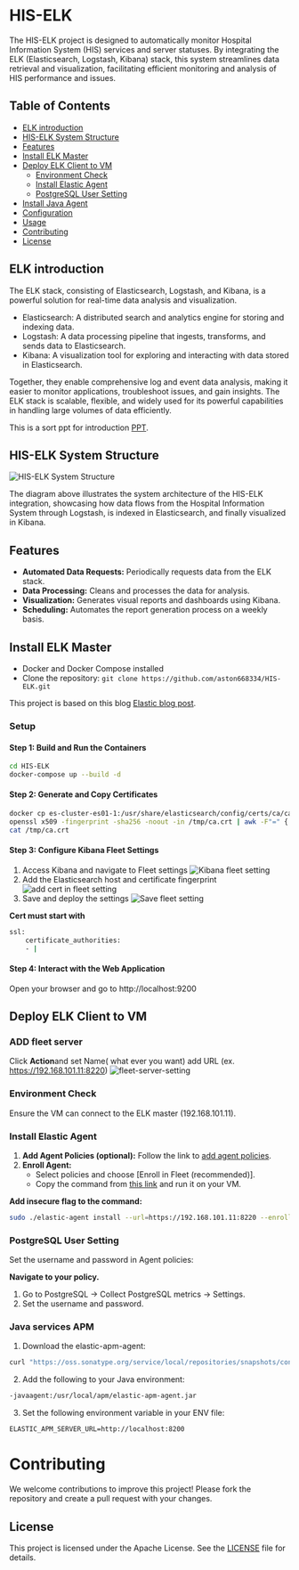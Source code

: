 # HIS-ELK

The HIS-ELK project is designed to automatically monitor Hospital Information System (HIS) services and server statuses. By integrating the ELK (Elasticsearch, Logstash, Kibana) stack, this system streamlines data retrieval and visualization, facilitating efficient monitoring and analysis of HIS performance and issues.

## Table of Contents
- [ELK introduction](#elk-introduction)
- [HIS-ELK System Structure](#his-elk-system-structure)
- [Features](#features)
- [Install ELK Master](#install-elk-master)
- [Deploy ELK Client to VM](#deploy-elk-client-to-vm)
  - [Environment Check](#environment-check)
  - [Install Elastic Agent](#install-elastic-agent)
  - [PostgreSQL User Setting](#postgresql-user-setting)
- [Install Java Agent](#install-java-agent)
- [Configuration](#configuration)
- [Usage](#usage)
- [Contributing](#contributing)
- [License](#license)

## ELK introduction
The ELK stack, consisting of Elasticsearch, Logstash, and Kibana, is a powerful solution for real-time data analysis and visualization.
- Elasticsearch: A distributed search and analytics engine for storing and indexing data.
- Logstash: A data processing pipeline that ingests, transforms, and sends data to Elasticsearch.
- Kibana: A visualization tool for exploring and interacting with data stored in Elasticsearch.

Together, they enable comprehensive log and event data analysis, making it easier to monitor applications, troubleshoot issues, and gain insights. The ELK stack is scalable, flexible, and widely used for its powerful capabilities in handling large volumes of data efficiently.

This is a sort ppt for introduction [PPT](https://gamma.app/docs/HIS-ELK-4q9fkxld3pgwf9w).


## HIS-ELK System Structure
![HIS-ELK System Structure](./ELK_structure/HIS_ELK.drawio.png)

The diagram above illustrates the system architecture of the HIS-ELK integration, showcasing how data flows from the Hospital Information System through Logstash, is indexed in Elasticsearch, and finally visualized in Kibana.

## Features
- **Automated Data Requests:** Periodically requests data from the ELK stack.
- **Data Processing:** Cleans and processes the data for analysis.
- **Visualization:** Generates visual reports and dashboards using Kibana.
- **Scheduling:** Automates the report generation process on a weekly basis.

## Install ELK Master
- Docker and Docker Compose installed
- Clone the repository: `git clone https://github.com/aston668334/HIS-ELK.git`

This project is based on this blog [Elastic blog post](https://www.elastic.co/blog/getting-started-with-the-elastic-stack-and-docker-compose-part-2).

### Setup

#### Step 1: Build and Run the Containers
```sh
cd HIS-ELK
docker-compose up --build -d
```

#### Step 2: Generate and Copy Certificates

```sh
docker cp es-cluster-es01-1:/usr/share/elasticsearch/config/certs/ca/ca.crt /tmp/.
openssl x509 -fingerprint -sha256 -noout -in /tmp/ca.crt | awk -F"=" {' print $2 '} | sed s/://g
cat /tmp/ca.crt
```
#### Step 3: Configure Kibana Fleet Settings

1. Access Kibana and navigate to Fleet settings
![Kibana fleet setting](./ELK_structure/Screenshot_2023-10-10_at_9.30.31_AM.png)
2. Add the Elasticsearch host and certificate fingerprint
![add cert in fleet setting](./ELK_structure/Screenshot_2023-10-10_at_9.31.16_AM.png)
3. Save and deploy the settings
![Save fleet setting](./ELK_structure/Screenshot_2023-10-10_at_9.35.17_AM.png)

**Cert must start with**
```bash
ssl:
    certificate_authorities:
    - |
```

#### Step 4: Interact with the Web Application

Open your browser and go to http://localhost:9200


## Deploy ELK Client to VM

### ADD fleet server

Click **Action**and set Name( what ever you want) add URL (ex. https://192.168.101.11:8220)
![fleet-server-setting](./ELK_structure/截圖%202024-06-17%20下午4.20.12.png)

### Environment Check
Ensure the VM can connect to the ELK master (192.168.101.11).

### Install Elastic Agent
1. **Add Agent Policies (optional):** Follow the link to [add agent policies](https://kibana.mspbs.gov.py/app/fleet/policies).
2. **Enroll Agent:**
   - Select policies and choose [Enroll in Fleet (recommended)].
   - Copy the command from [this link](https://kibana.mspbs.gov.py/app/fleet/agents) and run it on your VM.

**Add insecure flag to the command:**
```bash
sudo ./elastic-agent install --url=https://192.168.101.11:8220 --enrollment-token=your_token  --insecure
```
### PostgreSQL User Setting
Set the username and password in Agent policies:

**Navigate to your policy.**

1. Go to PostgreSQL -> Collect PostgreSQL metrics -> Settings.
2. Set the username and password.


### Java services APM

1. Download the elastic-apm-agent:

```bash
curl "https://oss.sonatype.org/service/local/repositories/snapshots/content/co/elastic/apm/elastic-apm-agent/1.49.1-SNAPSHOT/elastic-apm-agent-1.49.1-20240429.100006-21.jar" -o /usr/local/apm/elastic-apm-agent.jar
```

2. Add the following to your Java environment:

```bash
-javaagent:/usr/local/apm/elastic-apm-agent.jar
```

3. Set the following environment variable in your ENV file:

```env
ELASTIC_APM_SERVER_URL=http://localhost:8200
```

# Contributing
We welcome contributions to improve this project! Please fork the repository and create a pull request with your changes.

## License
This project is licensed under the Apache License. See the [LICENSE](LICENSE) file for details.
